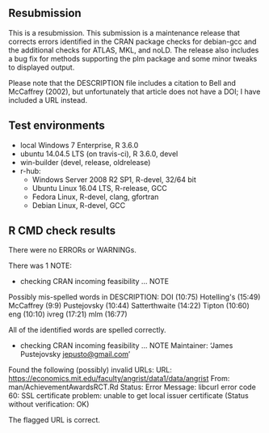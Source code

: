 ## Resubmission

This is a resubmission. This submission is a maintenance release that corrects errors identified in the CRAN package checks for debian-gcc and the additional checks for ATLAS, MKL, and noLD. The release also includes a bug fix for methods supporting the plm package and some minor tweaks to displayed output.

Please note that the DESCRIPTION file includes a citation to Bell and McCaffrey (2002), but unfortunately that article does not have a DOI; I have included a URL instead.

## Test environments

* local Windows 7 Enterprise, R 3.6.0
* ubuntu 14.04.5 LTS (on travis-ci), R 3.6.0, devel
* win-builder (devel, release, oldrelease)
* r-hub:
  * Windows Server 2008 R2 SP1, R-devel, 32/64 bit
  * Ubuntu Linux 16.04 LTS, R-release, GCC
  * Fedora Linux, R-devel, clang, gfortran
  * Debian Linux, R-devel, GCC

## R CMD check results

There were no ERRORs or WARNINGs. 

There was 1 NOTE:

* checking CRAN incoming feasibility ... NOTE

Possibly mis-spelled words in DESCRIPTION:
  DOI (10:75)
  Hotelling's (15:49)
  McCaffrey (9:9)
  Pustejovsky (10:44)
  Satterthwaite (14:22)
  Tipton (10:60)
  eng (10:10)
  ivreg (17:21)
  mlm (16:77)
  
  All of the identified words are spelled correctly. 

* checking CRAN incoming feasibility ... NOTE
Maintainer: ‘James Pustejovsky <jepusto@gmail.com>’

Found the following (possibly) invalid URLs:
  URL: https://economics.mit.edu/faculty/angrist/data1/data/angrist
    From: man/AchievementAwardsRCT.Rd
    Status: Error
    Message: libcurl error code 60:
      	SSL certificate problem: unable to get local issuer certificate
      	(Status without verification: OK)

  The flagged URL is correct.
  